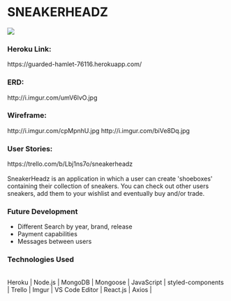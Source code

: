 <h1>SNEAKERHEADZ</h1>
<img src="https://i.imgur.com/O3jhqgAm.jpg">

<h3>Heroku Link:</h3> https://guarded-hamlet-76116.herokuapp.com/
<br>
<h3>ERD:</h3> http://i.imgur.com/umV6lvO.jpg
<br>
<h3>Wireframe:</h3> http://i.imgur.com/cpMpnhU.jpg     
http://i.imgur.com/biVe8Dq.jpg
<br>
<h3>User Stories:</h3> https://trello.com/b/Lbj1ns7o/sneakerheadz
<br>
<br>
SneakerHeadz is an application in which a user can create 'shoeboxes' containing their collection of sneakers.  You can check out other users sneakers, add them to your wishlist and eventually buy and/or trade.

<h3>Future Development</h3>
<ul>
<li>Different Search by year, brand, release</li>
<li>Payment capabilities</li>
<li>Messages between users</li>
</ul>

<h3>Technologies Used</h3><br>
Heroku | Node.js | MongoDB | Mongoose | JavaScript | styled-components | Trello | Imgur | VS Code Editor | React.js | Axios | 


